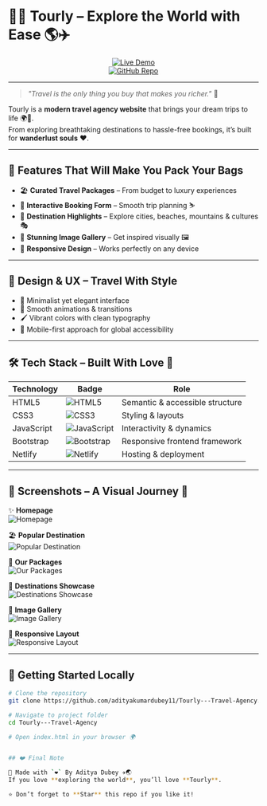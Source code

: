 # 🌴✨ Tourly – Explore the World with Ease 🌎✈️

<div align="center">

[![Live Demo](https://img.shields.io/badge/🌐%20Live%20Demo-blueviolet?style=for-the-badge)](https://jocular-bubblegum-86dd0a.netlify.app/)  
[![GitHub Repo](https://img.shields.io/badge/💻%20GitHub%20Repository-green?style=for-the-badge&logo=github)](https://github.com/adityakumardubey11/Tourly---Travel-Agency)

</div>

---

> *"Travel is the only thing you buy that makes you richer."* 🌟  

Tourly is a **modern travel agency website** that brings your dream trips to life 🌍💼.  
From exploring breathtaking destinations to hassle-free bookings, it’s built for **wanderlust souls** ❤️.

---

## 🎇 Features That Will Make You Pack Your Bags  

- 🏖 **Curated Travel Packages** – From budget to luxury experiences  
- 📝 **Interactive Booking Form** – Smooth trip planning ⛷️  
- 🌆 **Destination Highlights** – Explore cities, beaches, mountains & cultures 🎭  
- 📸 **Stunning Image Gallery** – Get inspired visually 🖼️  
- 📱 **Responsive Design** – Works perfectly on any device  

---

## 🎨 Design & UX – Travel With Style  

- 🎯 Minimalist yet elegant interface  
- 🎨 Smooth animations & transitions  
- 🖌️ Vibrant colors with clean typography  
- 📱 Mobile-first approach for global accessibility  

---

## 🛠️ Tech Stack – Built With Love 💖  

| Technology | Badge | Role |
|------------|-------|------|
| HTML5 | ![HTML5](https://img.shields.io/badge/HTML5-E34F26?style=for-the-badge&logo=html5&logoColor=white) | Semantic & accessible structure |
| CSS3 | ![CSS3](https://img.shields.io/badge/CSS3-1572B6?style=for-the-badge&logo=css3&logoColor=white) | Styling & layouts |
| JavaScript | ![JavaScript](https://img.shields.io/badge/JavaScript-F7DF1E?style=for-the-badge&logo=javascript&logoColor=black) | Interactivity & dynamics |
| Bootstrap | ![Bootstrap](https://img.shields.io/badge/Bootstrap-563D7C?style=for-the-badge&logo=bootstrap&logoColor=white) | Responsive frontend framework |
| Netlify | ![Netlify](https://img.shields.io/badge/Netlify-00C7B7?style=for-the-badge&logo=netlify&logoColor=white) | Hosting & deployment |

---

## 📸 Screenshots – A Visual Journey 🌈  

✨ **Homepage**  
![Homepage](https://raw.githubusercontent.com/adityakumardubey11/Tourly---Travel-Agency/main/Screenshots/s1.png)  

🏖️ **Popular Destination**  
![Popular Destination](https://raw.githubusercontent.com/adityakumardubey11/Tourly---Travel-Agency/main/Screenshots/s2.png) 

🎁 **Our Packages**  
![Our Packages](https://raw.githubusercontent.com/adityakumardubey11/Tourly---Travel-Agency/main/Screenshots/s3.png)

🌌 **Destinations Showcase**  
![Destinations Showcase](https://raw.githubusercontent.com/adityakumardubey11/Tourly---Travel-Agency/main/Screenshots/s4.png)

🚙 **Image Gallery**  
![Image Gallery](https://raw.githubusercontent.com/adityakumardubey11/Tourly---Travel-Agency/main/Screenshots/s5.png)

👥 **Responsive Layout**  
![Responsive Layout](https://raw.githubusercontent.com/adityakumardubey11/Tourly---Travel-Agency/main/Screenshots/s6.png) 

---

## 🚀 Getting Started Locally  

```bash
# Clone the repository
git clone https://github.com/adityakumardubey11/Tourly---Travel-Agency.git

# Navigate to project folder
cd Tourly---Travel-Agency

# Open index.html in your browser 🌍


## ❤️ Final Note

💖 Made with `❤️` By Aditya Dubey ✈️🌏
If you love **exploring the world**, you’ll love **Tourly**.

⭐ Don’t forget to **Star** this repo if you like it!

